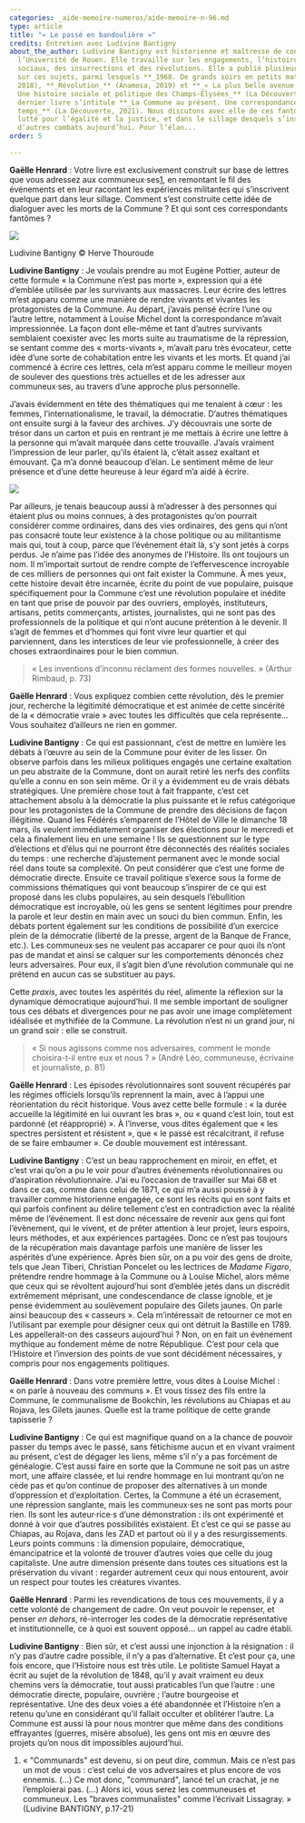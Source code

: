 ```yaml
---
categories: _aide-memoire-numeros/aide-memoire-n-96.md
type: article
title: "« Le passé en bandoulière »"
credits: Entretien avec Ludivine Bantigny
about_the_author: Ludivine Bantigny est historienne et maîtresse de conférences à
  l’Université de Rouen. Elle travaille sur les engagements, l’histoire des mouvements
  sociaux, des insurrections et des révolutions. Elle a publié plusieurs ouvrages
  sur ces sujets, parmi lesquels **_1968. De grands soirs en petits matins_** (Seuil,
  2018), **_Révolution_** (Anamosa, 2019) et **_« La plus belle avenue du monde ».
  Une histoire sociale et politique des Champs-Élysées_** (La Découverte, 2020). Son
  dernier livre s’intitule **_La Commune au présent. Une correspondance par-delà le
  temps_** (La Découverte, 2021). Nous discutons avec elle de ces fantômes qui ont
  lutté pour l’égalité et la justice, et dans le sillage desquels s’inscrivent tant
  d’autres combats aujourd’hui. Pour l’élan...
order: 5

---
```

**Gaëlle Henrard** : Votre livre est exclusivement construit sur base de lettres que vous adressez aux communeux·ses[1](#footnote-1), en remontant le fil des événements et en leur racontant les expériences militantes qui s’inscrivent quelque part dans leur sillage. Comment s’est construite cette idée de dialoguer avec les morts de la Commune ? Et qui sont ces correspondants fantômes ?

![](https://www.territoires-memoire.be/assets/uploads/p-4_ludivine-bantigny_credithervethouroude.jpg)

<span class="img-copyright">Ludivine Bantigny © Herve Thouroude</span>

**Ludivine Bantigny** : Je voulais prendre au mot Eugène Pottier, auteur de cette formule « la Commune n’est pas morte », expression qui a été d’emblée utilisée par les survivants aux massacres. Leur écrire des lettres m’est apparu comme une manière de rendre vivants et vivantes les protagonistes de la Commune. Au départ, j’avais pensé écrire l’une ou l’autre lettre, notamment à Louise Michel dont la correspondance m’avait impressionnée. La façon dont elle-même et tant d’autres survivants semblaient coexister avec les morts suite au traumatisme de la répression, se sentant comme des « morts-vivants », m’avait paru très évocateur, cette idée d’une sorte de cohabitation entre les vivants et les morts. Et quand j’ai commencé à écrire ces lettres, cela m’est apparu comme le meilleur moyen de soulever des questions très actuelles et de les adresser aux communeux·ses, au travers d’une approche plus personnelle.

J’avais évidemment en tête des thématiques qui me tenaient à cœur : les femmes, l’internationalisme, le travail, la démocratie. D’autres thématiques ont ensuite surgi à la faveur des archives. J’y découvrais une sorte de trésor dans un carton et puis en rentrant je me mettais à écrire une lettre à la personne qui m’avait marquée dans cette trouvaille. J’avais vraiment l’impression de leur parler, qu’ils étaient là, c’était assez exaltant et émouvant. Ça m’a donné beaucoup d’élan. Le sentiment même de leur présence et d’une dette heureuse à leur égard m’a aidé à écrire.

![](https://www.territoires-memoire.be/assets/uploads/p-4_covercommune.jpg)

Par ailleurs, je tenais beaucoup aussi à m’adresser à des personnes qui étaient plus ou moins connues, à des protagonistes qu’on pourrait considérer comme ordinaires, dans des vies ordinaires, des gens qui n’ont pas consacré toute leur existence à la chose politique ou au militantisme mais qui, tout à coup, parce que l’événement était là, s’y sont jetés à corps perdus. Je n’aime pas l’idée des anonymes de l’Histoire. Ils ont toujours un nom. Il m’importait surtout de rendre compte de l’effervescence incroyable de ces milliers de personnes qui ont fait exister la Commune. À mes yeux, cette histoire devait être incarnée, écrite du point de vue populaire, puisque spécifiquement pour la Commune c’est une révolution populaire et inédite en tant que prise de pouvoir par des ouvriers, employés, instituteurs, artisans, petits commerçants, artistes, journalistes, qui ne sont pas des professionnels de la politique et qui n’ont aucune prétention à le devenir. Il s’agit de femmes et d’hommes qui font vivre leur quartier et qui parviennent, dans les interstices de leur vie professionnelle, à créer des choses extraordinaires pour le bien commun.

> « Les inventions d’inconnu réclament des formes nouvelles. » (Arthur Rimbaud, p. 73)

**Gaëlle Henrard** : Vous expliquez combien cette révolution, dès le premier jour, recherche la légitimité démocratique et est animée de cette sincérité de la « démocratie vraie » avec toutes les difficultés que cela représente… Vous souhaitez d’ailleurs ne rien en gommer.

**Ludivine Bantigny** : Ce qui est passionnant, c’est de mettre en lumière les débats à l’œuvre au sein de la Commune pour éviter de les lisser. On observe parfois dans les milieux politiques engagés une certaine exaltation un peu abstraite de la Commune, dont on aurait retiré les nerfs des conflits qu’elle a connu en son sein même. Or il y a évidemment eu de vrais débats stratégiques. Une première chose tout à fait frappante, c’est cet attachement absolu à la démocratie la plus puissante et le refus catégorique pour les protagonistes de la Commune de prendre des décisions de façon illégitime. Quand les Fédérés s’emparent de l’Hôtel de Ville le dimanche 18 mars, ils veulent immédiatement organiser des élections pour le mercredi et cela a finalement lieu en une semaine ! Ils se questionnent sur le type d’élections et d’élus qui ne pourront être déconnectés des réalités sociales du temps : une recherche d’ajustement permanent avec le monde social réel dans toute sa complexité. On peut considérer que c’est une forme de démocratie directe. Ensuite ce travail politique s’exerce sous la forme de commissions thématiques qui vont beaucoup s’inspirer de ce qui est proposé dans les clubs populaires, au sein desquels l’ébullition démocratique est incroyable, où les gens se sentent légitimes pour prendre la parole et leur destin en main avec un souci du bien commun. Enfin, les débats portent également sur les conditions de possibilité d’un exercice plein de la démocratie (liberté de la presse, argent de la Banque de France, etc.). Les communeux·ses ne veulent pas accaparer ce pour quoi ils n’ont pas de mandat et ainsi se calquer sur les comportements dénoncés chez leurs adversaires. Pour eux, il s’agit bien d’une révolution communale qui ne prétend en aucun cas se substituer au pays.

Cette _praxis_, avec toutes les aspérités du réel, alimente la réflexion sur la dynamique démocratique aujourd’hui. Il me semble important de souligner tous ces débats et divergences pour ne pas avoir une image complètement idéalisée et mythifiée de la Commune. La révolution n’est ni un grand jour, ni un grand soir : elle se construit.

> « Si nous agissons comme nos adversaires, comment le monde choisira-t-il entre eux et nous ? » (André Léo, communeuse, écrivaine et journaliste, p. 81)

**Gaëlle Henrard** : Les épisodes révolutionnaires sont souvent récupérés par les régimes officiels lorsqu’ils reprennent la main, avec à l’appui une réorientation du récit historique. Vous avez cette belle formule : « la durée accueille la légitimité en lui ouvrant les bras », ou « quand c’est loin, tout est pardonné (et réapproprié) ». À l’inverse, vous dites également que « les spectres persistent et résistent », que « le passé est récalcitrant, il refuse de se faire embaumer ». Ce double mouvement est intéressant.

**Ludivine Bantigny** : C’est un beau rapprochement en miroir, en effet, et c’est vrai qu’on a pu le voir pour d’autres événements révolutionnaires ou d’aspiration révolutionnaire. J’ai eu l’occasion de travailler sur Mai 68 et dans ce cas, comme dans celui de 1871, ce qui m’a aussi poussé à y travailler comme historienne engagée, ce sont les récits qui en sont faits et qui parfois confinent au délire tellement c’est en contradiction avec la réalité même de l’événement. Il est donc nécessaire de revenir aux gens qui font l’évènement, qui le vivent, et de prêter attention à leur projet, leurs espoirs, leurs méthodes, et aux expériences partagées. Donc ce n’est pas toujours de la récupération mais davantage parfois une manière de lisser les aspérités d’une expérience. Après bien sûr, on a pu voir des gens de droite, tels que Jean Tiberi, Christian Poncelet ou les lectrices de _Madame Figaro_, prétendre rendre hommage à la Commune ou à Louise Michel, alors même que ceux qui se révoltent aujourd’hui sont d’emblée jetés dans un discrédit extrêmement méprisant, une condescendance de classe ignoble, et je pense évidemment au soulèvement populaire des Gilets jaunes. On parle ainsi beaucoup des « casseurs ». Cela m’intéressait de retourner ce mot en l’utilisant par exemple pour désigner ceux qui ont détruit la Bastille en 1789. Les appellerait-on des casseurs aujourd’hui ? Non, on en fait un événement mythique au fondement même de notre République. C’est pour cela que l’Histoire et l’inversion des points de vue sont décidément nécessaires, y compris pour nos engagements politiques.

**Gaëlle Henrard** : Dans votre première lettre, vous dites à Louise Michel : « on parle à nouveau des communs ». Et vous tissez des fils entre la Commune, le communalisme de Bookchin, les révolutions au Chiapas et au Rojava, les Gilets jaunes. Quelle est la trame politique de cette grande tapisserie ?

**Ludivine Bantigny** : Ce qui est magnifique quand on a la chance de pouvoir passer du temps avec le passé, sans fétichisme aucun et en vivant vraiment au présent, c’est de dégager les liens, même s’il n’y a pas forcément de généalogie. C’est aussi faire en sorte que la Commune ne soit pas un astre mort, une affaire classée, et lui rendre hommage en lui montrant qu’on ne cède pas et qu’on continue de proposer des alternatives à un monde d’oppression et d’exploitation. Certes, la Commune a été un écrasement, une répression sanglante, mais les communeux·ses ne sont pas morts pour rien. Ils sont les auteur·rice·s d’une démonstration : ils ont expérimenté et donné à voir que d’autres possibilités existaient. Et c’est ce qui se passe au Chiapas, au Rojava, dans les ZAD et partout où il y a des resurgissements. Leurs points communs : la dimension populaire, démocratique, émancipatrice et la volonté de trouver d’autres voies que celle du joug capitaliste. Une autre dimension présente dans toutes ces situations est la préservation du vivant : regarder autrement ceux qui nous entourent, avoir un respect pour toutes les créatures vivantes.

**Gaëlle Henrard** : Parmi les revendications de tous ces mouvements, il y a cette volonté de changement de cadre. On veut pouvoir le repenser, et penser _en dehors_, ré-interroger les codes de la démocratie représentative et institutionnelle, ce à quoi est souvent opposé… un rappel au cadre établi.

**Ludivine Bantigny** : Bien sûr, et c’est aussi une injonction à la résignation : il n’y pas d’autre cadre possible, il n’y a pas d’alternative. Et c’est pour ça, une fois encore, que l’Histoire nous est très utile. Le politiste Samuel Hayat a écrit au sujet de la révolution de 1848, qu’il y avait vraiment eu deux chemins vers la démocratie, tout aussi praticables l’un que l’autre : une démocratie directe, populaire, ouvrière ; l’autre bourgeoise et représentative. Une des deux voies a été abandonnée et l’Histoire n’en a retenu qu’une en considérant qu’il fallait occulter et oblitérer l’autre. La Commune est aussi là pour nous montrer que même dans des conditions effrayantes (guerres, misère absolue), les gens ont mis en œuvre des projets qu’on nous dit impossibles aujourd’hui.

1. « "Communards" est devenu, si on peut dire, commun. Mais ce n’est pas un mot de vous : c’est celui de vos adversaires et plus encore de vos ennemis. (…) Ce mot donc, "communard", lancé tel un crachat, je ne l’emploierai pas. (…) Alors ici, vous serez les communeuses et communeux. Les "braves communalistes" comme l’écrivait Lissagray. » (Ludivine BANTIGNY, p.17-21)